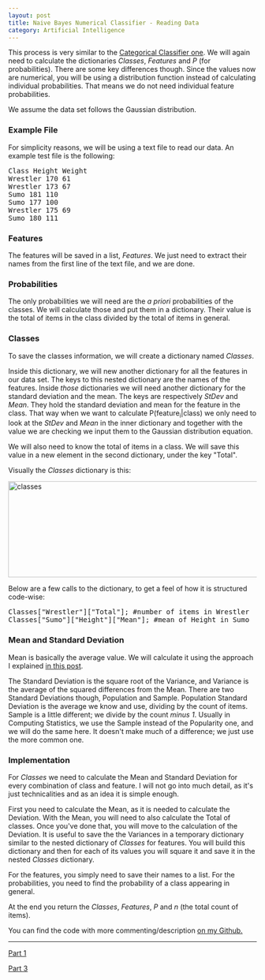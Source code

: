 ```yaml
---
layout: post
title: Naive Bayes Numerical Classifier - Reading Data
category: Artificial Intelligence
---
```


This process is very similar to the [Categorical Classifier one](/naive-bayes-cat-read-data/). We will again need to calculate the dictionaries <i>Classes</i>, <i>Features</i> and <i>P</i> (for probabilities). There are some key differences though. Since the values now are numerical, you will be using a distribution function instead of calculating individual probabilities. That means we do not need individual feature probabilities.

We assume the data set follows the Gaussian distribution.

### Example File

For simplicity reasons, we will be using a text file to read our data. An example test file is the following:
<pre>Class Height Weight
Wrestler 170 61
Wrestler 173 67
Sumo 181 110
Sumo 177 100
Wrestler 175 69
Sumo 180 111
</pre>

### Features
The features will be saved in a list, <i>Features</i>. We just need to extract their names from the first line of the text file, and we are done.

### Probabilities

The only probabilities we will need are the <i>a priori</i> probabilities of the classes. We will calculate those and put them in a dictionary. Their value is the total of items in the class divided by the total of items in general.

### Classes
To save the classes information, we will create a dictionary named <i>Classes</i>.

Inside this dictionary, we will new another dictionary for all the features in our data set. The keys to this nested dictionary are the names of the features. Inside <i>those</i> dictionaries we will need another dictionary for the standard deviation and the mean. The keys are respectively <i>StDev</i> and <i>Mean</i>. They hold the standard deviation and mean for the feature in the class. That way when we want to calculate P(feature<sub>i</sub>\|class) we only need to look at the <i>StDev</i> and <i>Mean</i> in the inner dictionary and together with the value we are checking we input them to the Gaussian distribution equation.

We will also need to know the total of items in a class. We will save this value in a new element in the second dictionary, under the key "Total".

Visually the <i>Classes</i> dictionary is this:

<img src="http://i.imgur.com/17k2zQ4.png" alt="classes" width="540" height="195" />

Below are a few calls to the dictionary, to get a feel of how it is structured code-wise:
<pre>Classes["Wrestler"]["Total"]; #number of items in Wrestler
Classes["Sumo"]["Height"]["Mean"]; #mean of Height in Sumo
</pre>

### Mean and Standard Deviation

Mean is basically the average value. We will calculate it using the approach I explained [in this post](/calculating-averages/).

The Standard Deviation is the square root of the Variance, and Variance is the average of the squared differences from the Mean. There are two Standard Deviations though, Population and Sample. Population Standard Deviation is the average we know and use, dividing by the count of items. Sample is a little different; we divide by the count <i>minus 1</i>. Usually in Computing Statistics, we use the Sample instead of the Popularity one, and we will do the same here. It doesn't make much of a difference; we just use the more common one.

### Implementation

For <i>Classes</i> we need to calculate the Mean and Standard Deviation for every combination of class and feature. I will not go into much detail, as it's just technicalities and as an idea it is simple enough.

First you need to calculate the Mean, as it is needed to calculate the Deviation. With the Mean, you will need to also calculate the Total of classes. Once you've done that, you will move to the calculation of the Deviation. It is useful to save the the Variances in a temporary dictionary similar to the nested dictionary of <i>Classes</i> for features. You will build this dictionary and then for each of its values you will square it and save it in the nested <i>Classes</i> dictionary.

For the features, you simply need to save their names to a list. For the probabilities, you need to find the probability of a class appearing in general.

At the end you return the <i>Classes</i>, <i>Features</i>, <i>P</i> and <i>n</i> (the total count of items).

You can find the code with more commenting/description <a href="https://github.com/MrDupin/Machine-Learning/blob/master/Classifiers/Naive%20Bayes/Numerical/_DataReader.py">on my Github.</a>

<hr>

[Part 1](/naive-bayes-num-intro/)

[Part 3](/naive-bayes-num-implementation/)
